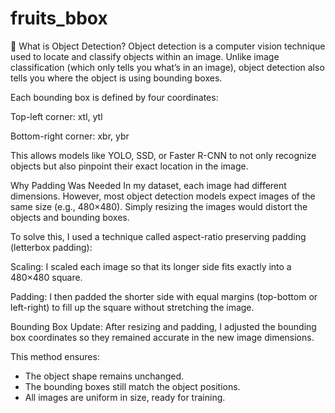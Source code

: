 # fruits_bbox
🧠 What is Object Detection?
Object detection is a computer vision technique used to locate and classify objects within an image. Unlike image classification (which only tells you what’s in an image), object detection also tells you where the object is using bounding boxes.

Each bounding box is defined by four coordinates:

Top-left corner: xtl, ytl

Bottom-right corner: xbr, ybr

This allows models like YOLO, SSD, or Faster R-CNN to not only recognize objects but also pinpoint their exact location in the image.

Why Padding Was Needed
In my dataset, each image had different dimensions. However, most object detection models expect images of the same size (e.g., 480×480). Simply resizing the images would distort the objects and bounding boxes.

To solve this, I used a technique called aspect-ratio preserving padding (letterbox padding):

Scaling: I scaled each image so that its longer side fits exactly into a 480×480 square.

Padding: I then padded the shorter side with equal margins (top-bottom or left-right) to fill up the square without stretching the image.

Bounding Box Update: After resizing and padding, I adjusted the bounding box coordinates so they remained accurate in the new image dimensions.

This method ensures:

- The object shape remains unchanged.
- The bounding boxes still match the object positions.
- All images are uniform in size, ready for training.